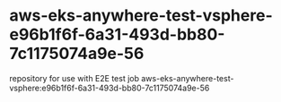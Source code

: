 # aws-eks-anywhere-test-vsphere-e96b1f6f-6a31-493d-bb80-7c1175074a9e-56
repository for use with E2E test job aws-eks-anywhere-test-vsphere:e96b1f6f-6a31-493d-bb80-7c1175074a9e-56
